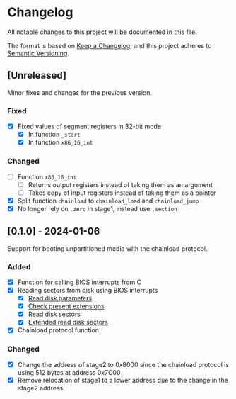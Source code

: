 # Changelog
All notable changes to this project will be documented in this file.

The format is based on [Keep a Changelog](https://keepachangelog.com/en/1.0.0/), and this project adheres to [Semantic Versioning](https://semver.org/spec/v2.0.0.html).

## [Unreleased]
Minor fixes and changes for the previous version.

### Fixed
- [X] Fixed values of segment registers in 32-bit mode
    - [X] In function `_start`
    - [X] In function `x86_16_int`

### Changed
- [ ] Function `x86_16_int`
    - [ ] Returns output registers instead of taking them as an argument
    - [ ] Takes copy of input registers instead of taking them as a pointer
- [X] Split function `chainload` to `chainload_load` and `chainload_jump`
- [X] No longer rely on `.zero` in stage1, instead use `.section`

## [0.1.0] - 2024-01-06
Support for booting unpartitioned media with the chainload protocol.

### Added
- [X] Function for calling BIOS interrupts from C
- [X] Reading sectors from disk using BIOS interrupts
    - [X] [Read disk parameters](https://stanislavs.org/helppc/int_13-8.html)
    - [X] [Check present extensions](https://en.wikipedia.org/wiki/INT_13H#INT_13h_AH=41h:_Check_Extensions_Present)
    - [X] [Read disk sectors](https://stanislavs.org/helppc/int_13-2.html)
    - [X] [Extended read disk sectors](https://en.wikipedia.org/wiki/INT_13H#INT_13h_AH=42h:_Extended_Read_Sectors_From_Drive)
- [X] Chainload protocol function

### Changed
- [X] Change the address of stage2 to 0x8000 since the chainload protocol is using 512 bytes at address 0x7C00
- [X] Remove relocation of stage1 to a lower address due to the change in the stage2 address
